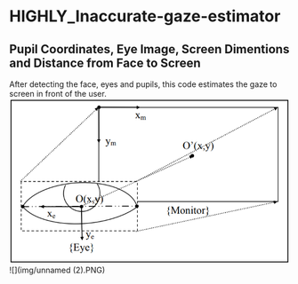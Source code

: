 # HIGHLY_Inaccurate-gaze-estimator

## Pupil Coordinates, Eye Image, Screen Dimentions and Distance from Face to Screen
After detecting the face, eyes and pupils, this code estimates the gaze to screen in front of the user. 
![](img/Capture.PNG)
![](img/unnamed (2).PNG)
